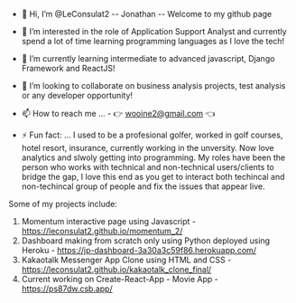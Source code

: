 - 👋 Hi, I’m @LeConsulat2 -- Jonathan -- Welcome to my github page
- 👀 I’m interested in the role of Application Support Analyst and currently spend a lot of time learning programming languages as I love the tech!
- 🌱 I’m currently learning intermediate to advanced javascript, Django Framework and ReactJS!
- 💞️ I’m looking to collaborate on business analysis projects, test analysis or any developer opportunity!
- 📫 How to reach me ... - 👉 wooine2@gmail.com 👈

- ⚡ Fun fact: ... I used to be a profesional golfer, worked in golf courses, hotel resort, insurance, currently working in the unversity. 
                    Now love analytics and slwoly getting into programming. 
                    My roles have been the person who works with technical and non-technical users/clients to bridge the gap,
                   I love this end as you get to interact both techincal and non-techincal group of people and fix the issues that appear live.

Some of my projects include:

1. Momentum interactive page using Javascript - https://leconsulat2.github.io/momentum_2/
2. Dashboard making from scratch only using Python deployed using Heroku - https://jp-dashboard-3a30a3c59f86.herokuapp.com/
3. Kakaotalk Messenger App Clone using HTML and CSS - https://leconsulat2.github.io/kakaotalk_clone_final/
4. Current working on Create-React-App - Movie App - https://ps87dw.csb.app/

<!---
LeConsulat2/LeConsulat2 is a ✨ special ✨ repository because its `README.md` (this file) appears on your GitHub profile.
You can click the Preview link to take a look at your changes.
--->
